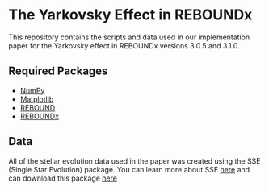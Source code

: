 # The Yarkovsky Effect in REBOUNDx
This repository contains the scripts and data used in our implementation paper for the Yarkovsky effect in REBOUNDx versions 3.0.5 and 3.1.0. 

## Required Packages
- [NumPy](https://numpy.org/)
- [Matplotlib](https://matplotlib.org/)
- [REBOUND](https://rebound.readthedocs.io/)
- [REBOUNDx](https://reboundx.readthedocs.io/)

## Data
All of the stellar evolution data used in the paper was created using the SSE (Single Star Evolution) package. You can learn more about SSE [here](https://ui.adsabs.harvard.edu/abs/2000MNRAS.315..543H/abstract) and can download this package [here](https://astronomy.swin.edu.au/~jhurley/bsedload.html)
